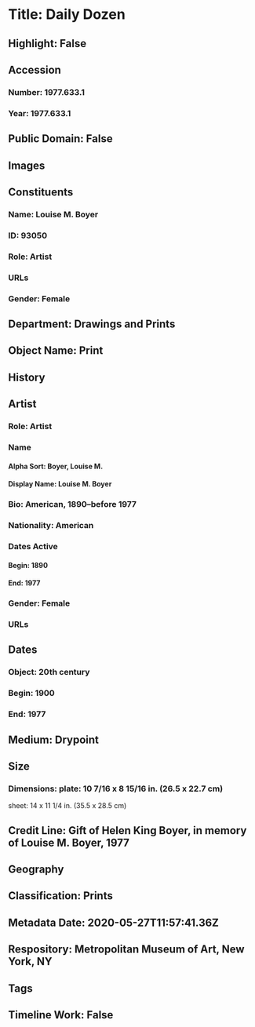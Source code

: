 # Title: Daily Dozen
## Highlight: False
## Accession
### Number: 1977.633.1
### Year: 1977.633.1
## Public Domain: False
## Images
## Constituents
### Name: Louise M. Boyer
### ID: 93050
### Role: Artist
### URLs
### Gender: Female
## Department: Drawings and Prints
## Object Name: Print
## History
## Artist
### Role: Artist
### Name
#### Alpha Sort: Boyer, Louise M.
#### Display Name: Louise M. Boyer
### Bio: American, 1890–before 1977
### Nationality: American
### Dates Active
#### Begin: 1890
#### End: 1977
### Gender: Female
### URLs
## Dates
### Object: 20th century
### Begin: 1900
### End: 1977
## Medium: Drypoint
## Size
### Dimensions: plate: 10 7/16 x 8 15/16 in. (26.5 x 22.7 cm)
sheet: 14 x 11 1/4 in. (35.5 x 28.5 cm)
## Credit Line: Gift of Helen King Boyer, in memory of Louise M. Boyer, 1977
## Geography
## Classification: Prints
## Metadata Date: 2020-05-27T11:57:41.36Z
## Respository: Metropolitan Museum of Art, New York, NY
## Tags
## Timeline Work: False